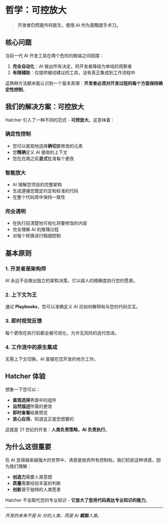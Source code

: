 # 哲学：可控放大

> **开发者仍然是外科医生，使用 AI 作为高精度手术刀。**

## 核心问题

当前一代 AI 开发工具在两个危险的极端之间摇摆：

1. **完全自动化**：AI 做出所有决定，将开发者降级为单纯的观察者
2. **有限辅助**：仅提供被动建议的工具，没有真正集成到工作流程中

这两种方法都未能认识到一个基本真理：**开发者必须对开发过程的每个方面保持确定性控制**。

## 我们的解决方案：可控放大

Hatcher 引入了一种不同的范式 - **可控放大**。这意味着：

### 确定性控制

- 您可以直观地选择**确切**要修改的元素
- 您**精确**定义 AI 接收的上下文
- 您在应用之前**显式**批准每个更改

### 智能放大

- AI 理解您项目的完整架构
- 生成遵循您既定约定和标准的代码
- 在整个代码库中保持一致性

### 完全透明

- 在执行前清楚地可视化将要修改的内容
- 完全理解 AI 的推理过程
- 对每个转换进行精细控制

## 基本原则

### 1. 开发者是架构师

AI 永远不会做出独立的架构决策。它以超人的精确度执行您的愿景。

### 2. 上下文为王

通过 **Playbooks**，您可以准确定义 AI 应如何解释和与您的代码交互。

### 3. 即时视觉反馈

每个更改在执行前都会被可视化，允许无风险的迭代改进。

### 4. 工作流中的原生集成

无需上下文切换。AI 直接在您开发的地方工作。

## Hatcher 体验

想象一下您可以：

- **直观选择**界面中的组件
- **自然描述**所需的更改
- **即时查看**结果预览
- **放心应用**，知道这正是您想要的

这就是 21 世纪的开发：**人类负责策略，AI 负责执行**。

## 为什么这很重要

在 AI 变得越来越强大的世界中，诱惑是放弃所有控制权。我们抗拒这种诱惑，因为我们理解：

- **创造力**需要人类意图
- **质量**需要经验丰富的判断
- **创新**源于独特的人类愿景

Hatcher 不会取代您的专业知识 - **它放大了您用代码表达专业知识的能力**。

---

_开发的未来不是 AI 对抗人类。而是 AI **赋能**人类。_
